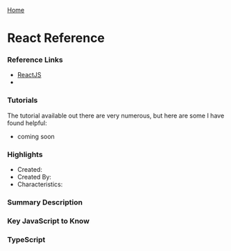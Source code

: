 [Home](../)

# React Reference

### Reference Links

- [ReactJS](https://reactjs.org/)
-

### Tutorials

The tutorial available out there are very numerous, but here are some I have found helpful:

- coming soon

### Highlights

- Created:
- Created By:
- Characteristics:

### Summary Description

### Key JavaScript to Know

### TypeScript
